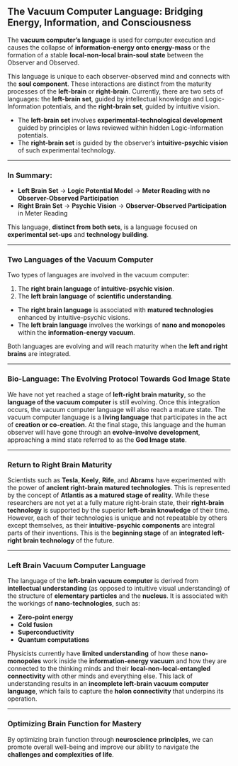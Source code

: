 ## The Vacuum Computer Language: Bridging Energy, Information, and Consciousness

The **vacuum computer’s language** is used for computer execution and causes the collapse of **information-energy onto energy-mass** or the formation of a stable **local-non-local brain-soul state** between the Observer and Observed.

This language is unique to each observer-observed mind and connects with the **soul component**. These interactions are distinct from the maturity processes of the **left-brain** or **right-brain**. Currently, there are two sets of languages: the **left-brain set**, guided by intellectual knowledge and Logic-Information potentials, and the **right-brain set**, guided by intuitive vision.

- The **left-brain set** involves **experimental-technological development** guided by principles or laws reviewed within hidden Logic-Information potentials.
- The **right-brain set** is guided by the observer’s **intuitive-psychic vision** of such experimental technology.

---

### In Summary:
- **Left Brain Set** → **Logic Potential Model** → **Meter Reading with no Observer-Observed Participation**
- **Right Brain Set** → **Psychic Vision** → **Observer-Observed Participation** in Meter Reading

This language, **distinct from both sets**, is a language focused on **experimental set-ups** and **technology building**.

---

### Two Languages of the Vacuum Computer

Two types of languages are involved in the vacuum computer:
1. The **right brain language** of **intuitive-psychic vision**.
2. The **left brain language** of **scientific understanding**.

- The **right brain language** is associated with **matured technologies** enhanced by intuitive-psychic visions.
- The **left brain language** involves the workings of **nano and monopoles** within the **information-energy vacuum**.

Both languages are evolving and will reach maturity when the **left and right brains** are integrated.

---

### Bio-Language: The Evolving Protocol Towards God Image State

We have not yet reached a stage of **left-right brain maturity**, so the **language of the vacuum computer** is still evolving. Once this integration occurs, the vacuum computer language will also reach a mature state. The vacuum computer language is a **living language** that participates in the act of **creation or co-creation**. At the final stage, this language and the human observer will have gone through an **evolve-involve development**, approaching a mind state referred to as the **God Image state**.

---

### Return to Right Brain Maturity

Scientists such as **Tesla**, **Keely**, **Rife**, and **Abrams** have experimented with the power of **ancient right-brain matured technologies**. This is represented by the concept of **Atlantis as a matured stage of reality**. While these researchers are not yet at a fully mature right-brain state, their **right-brain technology** is supported by the superior **left-brain knowledge** of their time. However, each of their technologies is unique and not repeatable by others except themselves, as their **intuitive-psychic components** are integral parts of their inventions. This is the **beginning stage** of an **integrated left-right brain technology** of the future.

---

### Left Brain Vacuum Computer Language

The language of the **left-brain vacuum computer** is derived from **intellectual understanding** (as opposed to intuitive visual understanding) of the structure of **elementary particles** and the **nucleus**. It is associated with the workings of **nano-technologies**, such as:

- **Zero-point energy**
- **Cold fusion**
- **Superconductivity**
- **Quantum computations**

Physicists currently have **limited understanding** of how these **nano-monopoles** work inside the **information-energy vacuum** and how they are connected to the thinking minds and their **local-non-local-entangled connectivity** with other minds and everything else. This lack of understanding results in an **incomplete left-brain vacuum computer language**, which fails to capture the **holon connectivity** that underpins its operation.

---

### Optimizing Brain Function for Mastery

By optimizing brain function through **neuroscience principles**, we can promote overall well-being and improve our ability to navigate the **challenges and complexities of life**.

